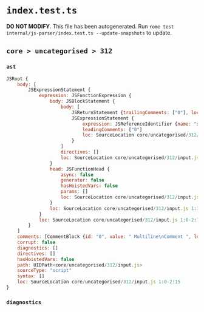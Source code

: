 # `index.test.ts`

**DO NOT MODIFY**. This file has been autogenerated. Run `rome test internal/js-parser/index.test.ts --update-snapshots` to update.

## `core > uncategorised > 312`

### `ast`

```javascript
JSRoot {
	body: [
		JSExpressionStatement {
			expression: JSFunctionExpression {
				body: JSBlockStatement {
					body: [
						JSReturnStatement {trailingComments: ["0"], loc: SourceLocation core/uncategorised/312/input.js 1:13-1:19}
						JSExpressionStatement {
							expression: JSReferenceIdentifier {name: "x", loc: SourceLocation core/uncategorised/312/input.js 2:10-2:11 (x)}
							leadingComments: ["0"]
							loc: SourceLocation core/uncategorised/312/input.js 2:10-2:12
						}
					]
					directives: []
					loc: SourceLocation core/uncategorised/312/input.js 1:11-2:14
				}
				head: JSFunctionHead {
					async: false
					generator: false
					hasHoistedVars: false
					params: []
					loc: SourceLocation core/uncategorised/312/input.js 1:9-1:11
				}
				loc: SourceLocation core/uncategorised/312/input.js 1:1-2:14
			}
			loc: SourceLocation core/uncategorised/312/input.js 1:0-2:15
		}
	]
	comments: [CommentBlock {id: "0", value: " Multiline\nComment ", loc: SourceLocation core/uncategorised/312/input.js 1:19-2:10}]
	corrupt: false
	diagnostics: []
	directives: []
	hasHoistedVars: false
	path: UIDPath<core/uncategorised/312/input.js>
	sourceType: "script"
	syntax: []
	loc: SourceLocation core/uncategorised/312/input.js 1:0-2:15
}
```

### `diagnostics`

```

```
